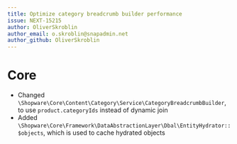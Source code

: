```yaml
---
title: Optimize category breadcrumb builder performance
issue: NEXT-15215
author: OliverSkroblin
author_email: o.skroblin@snapadmin.net 
author_github: OliverSkroblin
---
```

# Core
* Changed `\Shopware\Core\Content\Category\Service\CategoryBreadcrumbBuilder`, to use `product.categoryIds` instead of dynamic join
* Added `\Shopware\Core\Framework\DataAbstractionLayer\Dbal\EntityHydrator::$objects`, which is used to cache hydrated objects


